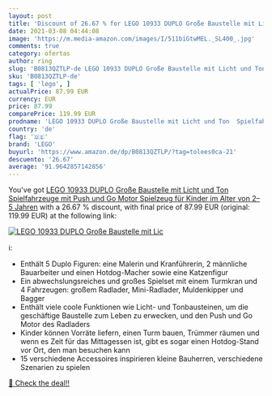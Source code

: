 ```yaml
---
layout: post
title: 'Discount of 26.67 % for LEGO 10933 DUPLO Große Baustelle mit Lic'
date: 2021-03-08 04:44:08
image: 'https://m.media-amazon.com/images/I/511biGtwMEL._SL400_.jpg'
comments: true
category: ofertas
author: ring
slug: 'B0813QZTLP-de LEGO 10933 DUPLO Große Baustelle mit Licht und Ton...'
sku: 'B0813QZTLP-de'
tags: [ 'lego', ]
actualPrice: 87.99 EUR
currency: EUR
price: 87.99
comparePrice: 119.99 EUR
prodname: 'LEGO 10933 DUPLO Große Baustelle mit Licht und Ton  Spielfahrzeuge mit Push und Go Motor  Spielzeug für Kinder im Alter von 2–5 Jahren'
country: 'de'
flag: '🇩🇪'
brand: 'LEGO'
buyurl: 'https://www.amazon.de/dp/B0813QZTLP/?tag=tolees0ca-21'
descuento: '26.67'
average: '91.9642857142856'
---
```


You've got [LEGO 10933 DUPLO Große Baustelle mit Licht und Ton  Spielfahrzeuge mit Push und Go Motor  Spielzeug für Kinder im Alter von 2–5 Jahren](https://www.amazon.de/dp/B0813QZTLP/?tag=tolees0ca-21) with a  26.67 % discount, with final price of 87.99 EUR (original: 119.99 EUR) at the following link:

[![LEGO 10933 DUPLO Große Baustelle mit Lic](https://m.media-amazon.com/images/I/511biGtwMEL._SL400_.jpg)](https://www.amazon.de/dp/B0813QZTLP/?tag=tolees0ca-21)

ℹ️:

- Enthält 5 Duplo Figuren: eine Malerin und Kranführerin, 2 männliche Bauarbeiter und einen Hotdog-Macher sowie eine Katzenfigur
- Ein abwechslungsreiches und großes Spielset mit einem Turmkran und 4 Fahrzeugen: großem Radlader, Mini-Radlader, Muldenkipper und Bagger
- Enthält viele coole Funktionen wie Licht- und Tonbausteinen, um die geschäftige Baustelle zum Leben zu erwecken, und den Push und Go Motor des Radladers
- Kinder können Vorräte liefern, einen Turm bauen, Trümmer räumen und wenn es Zeit für das Mittagessen ist, gibt es sogar einen Hotdog-Stand vor Ort, den man besuchen kann
- 15 verschiedene Accessoires inspirieren kleine Bauherren, verschiedene Szenarien zu spielen

[🛒 Check the deal!!](https://www.amazon.de/dp/B0813QZTLP/?tag=tolees0ca-21)

